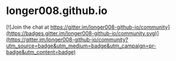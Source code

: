 # longer008.github.io

[![Join the chat at https://gitter.im/longer008-github-io/community](https://badges.gitter.im/longer008-github-io/community.svg)](https://gitter.im/longer008-github-io/community?utm_source=badge&utm_medium=badge&utm_campaign=pr-badge&utm_content=badge)
